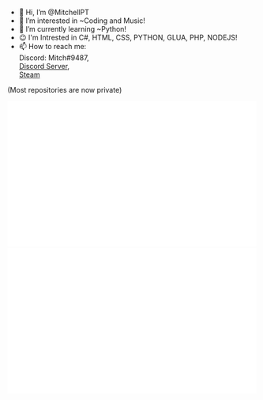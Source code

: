 - 👋 Hi, I’m @MitchellPT
- 👀 I’m interested in ~Coding and Music!
- 🌱 I’m currently learning ~Python!
- 😉 I'm Intrested in C#, HTML, CSS, PYTHON, GLUA, PHP, NODEJS!
- 📫 How to reach me:\
Discord: Mitch#9487,\
[Discord Server](https://discord.gg/jUfTTvB3nP),\
[Steam](https://steamcommunity.com/id/mitchellpt/)
<!-- 💞️ I’m looking to collaborate on ... -->
(Most repositories are now private)

![](https://github.com/MitchellPT/github-stats-transparent/blob/output/generated/overview.svg)
![](https://github.com/MitchellPT/github-stats-transparent/blob/output/generated/languages.svg)
